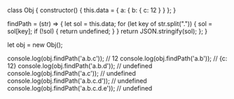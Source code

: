 class Obj {
  constructor() {
    this.data = {
      a: {
        b: {
          c: 12
        }
      }
    };
  }

  findPath = (str) => {
    let sol = this.data;
    for (let key of str.split(".")) {
      sol = sol[key];
      if (!sol) {
        return undefined;
      }
    }
    return JSON.stringify(sol);
  };
}

let obj = new Obj();






console.log(obj.findPath('a.b.c')); // 12
console.log(obj.findPath('a.b')); // {c: 12}
console.log(obj.findPath('a.b.d')); // undefined
console.log(obj.findPath('a.c')); // undefined
console.log(obj.findPath('a.b.c.d')); // undefined
console.log(obj.findPath('a.b.c.d.e')); // undefined
